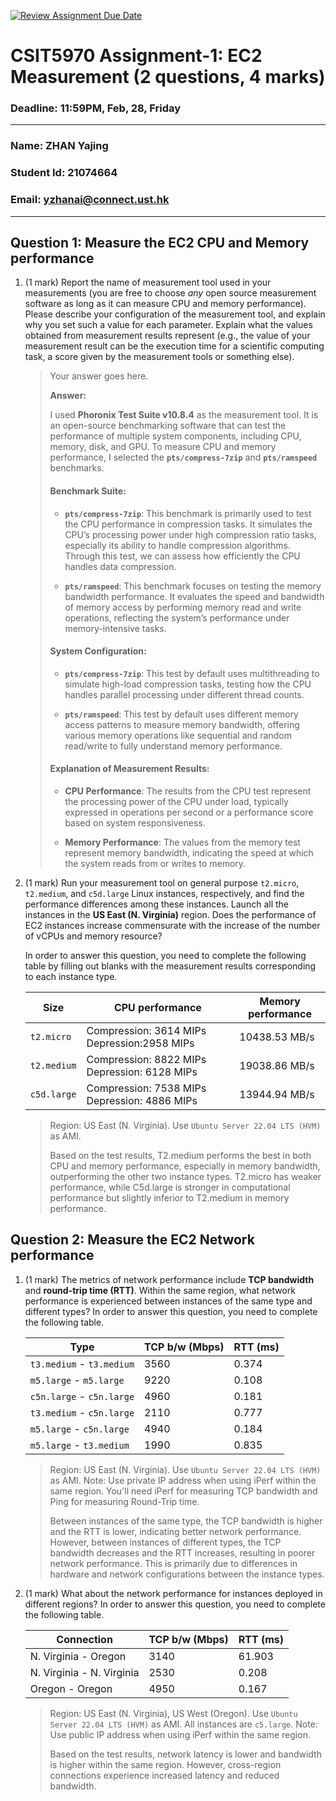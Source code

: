 [![Review Assignment Due Date](https://classroom.github.com/assets/deadline-readme-button-22041afd0340ce965d47ae6ef1cefeee28c7c493a6346c4f15d667ab976d596c.svg)](https://classroom.github.com/a/IAASVEAZ)
# CSIT5970 Assignment-1: EC2 Measurement (2 questions, 4 marks)

### Deadline: 11:59PM, Feb, 28, Friday

---

### Name:  ZHAN Yajing
### Student Id: 21074664
### Email: yzhanai@connect.ust.hk

---

## Question 1: Measure the EC2 CPU and Memory performance

1. (1 mark) Report the name of measurement tool used in your measurements (you are free to choose *any* open source measurement software as long as it can measure CPU and memory performance). Please describe your configuration of the measurement tool, and explain why you set such a value for each parameter. Explain what the values obtained from measurement results represent (e.g., the value of your measurement result can be the execution time for a scientific computing task, a score given by the measurement tools or something else).

    > Your answer goes here.
    > 
    > **Answer:**
    > 
    > I used **Phoronix Test Suite v10.8.4** as the measurement tool. It is an open-source benchmarking software that can test the performance of multiple system components, including CPU, memory, disk, and GPU. To measure CPU and memory performance, I selected the **`pts/compress-7zip`** and **`pts/ramspeed`** benchmarks.
    > 
    > #### Benchmark Suite:
    > - **`pts/compress-7zip`**: This benchmark is primarily used to test the CPU performance in compression tasks. It simulates the CPU’s processing power under high compression ratio tasks, especially its ability to handle compression algorithms. Through this test, we can assess how efficiently the CPU handles data compression.
    > 
    > - **`pts/ramspeed`**: This benchmark focuses on testing the memory bandwidth performance. It evaluates the speed and bandwidth of memory access by performing memory read and write operations, reflecting the system’s performance under memory-intensive tasks.
    > 
    > #### System Configuration:
    > - **`pts/compress-7zip`**: This test by default uses multithreading to simulate high-load compression tasks, testing how the CPU handles parallel processing under different thread counts.
    > 
    > - **`pts/ramspeed`**: This test by default uses different memory access patterns to measure memory bandwidth, offering various memory operations like sequential and random read/write to fully understand memory performance.
    > 
    > #### Explanation of Measurement Results:
    > - **CPU Performance**: The results from the CPU test represent the processing power of the CPU under load, typically expressed in operations per second or a performance score based on system responsiveness.
    > 
    > - **Memory Performance**: The values from the memory test represent memory bandwidth, indicating the speed at which the system reads from or writes to memory.
  
2. (1 mark) Run your measurement tool on general purpose `t2.micro`, `t2.medium`, and `c5d.large` Linux instances, respectively, and find the performance differences among these instances. Launch all the instances in the **US East (N. Virginia)** region. Does the performance of EC2 instances increase commensurate with the increase of the number of vCPUs and memory resource?

    In order to answer this question, you need to complete the following table by filling out blanks with the measurement results corresponding to each instance type.

    | Size        | CPU performance | Memory performance |
    | ----------- | --------------- | ------------------ |
    | `t2.micro` |  Compression: 3614 MIPs   Depression:2958 MIPs    |     10438.53 MB/s       |
    | `t2.medium`  | Compression: 8822 MIPs   Depression: 6128 MIPs       |  19038.86 MB/s       |
    | `c5d.large` |Compression: 7538 MIPs    Depression: 4886 MIPs    |          13944.94 MB/s          |

    > Region: US East (N. Virginia). Use `Ubuntu Server 22.04 LTS (HVM)` as AMI.
    >
    > Based on the test results, T2.medium performs the best in both CPU and memory performance, especially in memory bandwidth, outperforming the other two instance types. T2.micro has weaker performance, while C5d.large is stronger in computational performance but slightly inferior to T2.medium in memory performance.
## Question 2: Measure the EC2 Network performance

1. (1 mark) The metrics of network performance include **TCP bandwidth** and **round-trip time (RTT)**. Within the same region, what network performance is experienced between instances of the same type and different types? In order to answer this question, you need to complete the following table.

    | Type                      | TCP b/w (Mbps) | RTT (ms) |
    | ------------------------- | -------------- | -------- |
    | `t3.medium` - `t3.medium` |      3560      |  0.374   |
    | `m5.large` - `m5.large`   |      9220      |  0.108   |
    | `c5n.large` - `c5n.large` |      4960      |  0.181   |
    | `t3.medium` - `c5n.large` |      2110      |  0.777   |
    | `m5.large` - `c5n.large`  |      4940      |  0.184   |
    | `m5.large` - `t3.medium`  |      1990      |  0.835   |

    > Region: US East (N. Virginia). Use `Ubuntu Server 22.04 LTS (HVM)` as AMI. Note: Use private IP address when using iPerf within the same region. You'll need iPerf for measuring TCP bandwidth and Ping for measuring Round-Trip time.
    >
    > Between instances of the same type, the TCP bandwidth is higher and the RTT is lower, indicating better network performance. However, between instances of different types, the TCP bandwidth decreases and the RTT increases, resulting in poorer network performance. This is primarily due to differences in hardware and network configurations between the instance types.
2. (1 mark) What about the network performance for instances deployed in different regions? In order to answer this question, you need to complete the following table.

    | Connection                | TCP b/w (Mbps) | RTT (ms) |
    | ------------------------- | -------------- | -------- |
    | N. Virginia - Oregon      |      3140      |  61.903  |
    | N. Virginia - N. Virginia |      2530     |  0.208  |
    | Oregon - Oregon           |      4950      |  0.167   |
 
    > Region: US East (N. Virginia), US West (Oregon). Use `Ubuntu Server 22.04 LTS (HVM)` as AMI. All instances are `c5.large`. Note: Use public IP address when using iPerf within the same region.
    > 
    > Based on the test results, network latency is lower and bandwidth is higher within the same region. However, cross-region connections experience increased latency and reduced bandwidth.

